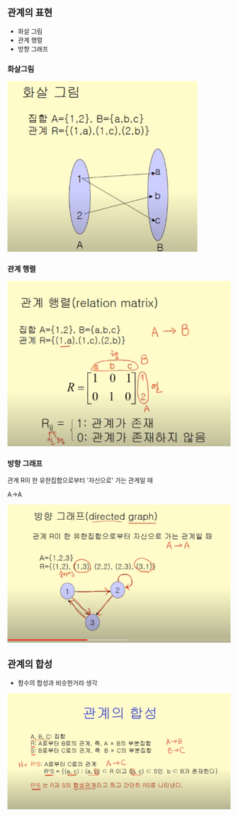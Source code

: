 ## 관계의 표현

- 화살 그림
- 관계 행렬
- 방향 그래프

### 화살그림

![alt text](image-85.png)

### 관계 행렬

![alt text](image-86.png)

### 방향 그래프

관계 R이 한 유한집합으로부터 '자신으로' 가는 관계일 때

A->A

![alt text](image-87.png)

## 관계의 합성

- 함수의 합성과 비슷한거라 생각

![alt text](image-88.png)
